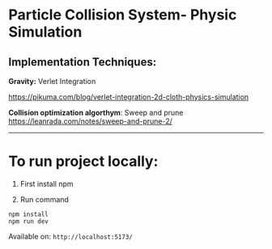 
# Particle Collision System- Physic Simulation

## **Implementation Techniques:**

**Gravity:** Verlet Integration

https://pikuma.com/blog/verlet-integration-2d-cloth-physics-simulation

**Collision optimization algorthym**: Sweep and prune
https://leanrada.com/notes/sweep-and-prune-2/

_______________________________________

# To run project locally:
1. First install npm

2. Run command
```angular2html
npm install
npm run dev
```
Available on: `http://localhost:5173/`


